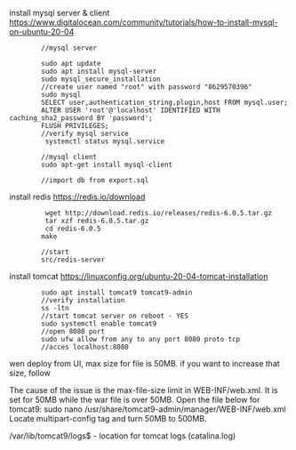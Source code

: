 install mysql server & client
https://www.digitalocean.com/community/tutorials/how-to-install-mysql-on-ubuntu-20-04
			
			//mysql server
			
			sudo apt update
			sudo apt install mysql-server
			sudo mysql_secure_installation
			//create user named "root" with password "8629570396"
			sudo mysql
			SELECT user,authentication_string,plugin,host FROM mysql.user;
			ALTER USER 'root'@'localhost' IDENTIFIED WITH caching_sha2_password BY 'password';
			FLUSH PRIVILEGES;
			//verify mysql service 
			 systemctl status mysql.service
			
			//mysql client
			sudo apt-get install mysql-client
			
			//import db from export.sql
			
			
			
install redis
https://redis.io/download

			 wget http://download.redis.io/releases/redis-6.0.5.tar.gz
 			 tar xzf redis-6.0.5.tar.gz
			 cd redis-6.0.5
 			make

			//start
			src/redis-server
			
			
install tomcat 
https://linuxconfig.org/ubuntu-20-04-tomcat-installation

			sudo apt install tomcat9 tomcat9-admin
			//verify installation
			ss -ltn
			//start tomcat server on reboot - YES
			sudo systemctl enable tomcat9
			//open 8080 port
			sudo ufw allow from any to any port 8080 proto tcp
			//acces localhost:8080
			
wen deploy from UI, max size for file is 50MB. if you want to increase that size, follow 

The cause of the issue is the max-file-size limit in WEB-INF/web.xml. It is set for 50MB while the war file is over 50MB.
Open the file below for tomcat9: sudo nano /usr/share/tomcat9-admin/manager/WEB-INF/web.xml
Locate multipart-config tag and turn 50MB to 500MB.


/var/lib/tomcat9/logs$  - location for tomcat logs (catalina.log)




